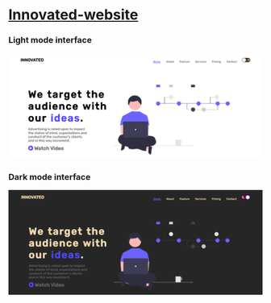 # [Innovated-website]( https://asimmakhmudov.github.io/Innovated-Website/)

### Light mode interface
![interface1](https://github.com/asimmakhmudov/Innovated-Website/blob/master/interface1.png)
</br>
### Dark mode interface
![interface1](https://github.com/asimmakhmudov/Innovated-Website/blob/master/interface2.png)
